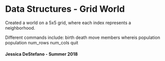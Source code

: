 # Data Structures - Grid World
Created a world on a 5x5 grid, where each index represents a neighborhood.

Different commands include:
    birth <row> <col>
    death <id>
    move <id> <target-row> <target-col>
    members <row> <col>
    whereis <id> 
    population 
    population <row> <col>
    num_rows
    num_cols
    quit



#### Jessica DeStefano - Summer 2018
